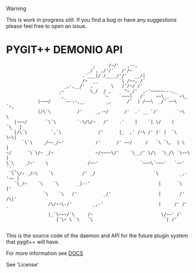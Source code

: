 > [!WARNING]
> This is work in progress still.
> If you find a bug or have any suggestions
> please feel free to open an issue.

# PYGIT++ DEMONIO API

```
                                 ,     /~/'   ,--,
                               _/`, ,/'/'   /'/~
                             .'___|/ /____/'/'   __/|
                             /~  __        `\ /~~, /'
                      _,-,__/'  ,       \   /'/~/ /'
                    .~      `   \_/  / ,     "~_/'  ,-'~~~~~---,_
                    `,               `~    `~~~|   /'    ~~\__   `~\_
            |~~~/     `~---,__        _,      /'  | /~~\  _/' ~~\    `~,
            |/\`\          /'     _,-~/      /'  .' __ `/'       `~\    \
   |~~~/       `\`\        `-\/\/~   /'    .'    |    `| \/    |    `\_  |
   |/\`\         `,`\              /'      |_  ,' /~\ /' |' |  `\     \~\|
      `\`\    _/~~_/~'            /'      /' ~~/     /   `\ `\,  | \   |
~/      `\`\/~ _/~                ~/~~~~\/'    `\__/' \/\  `\_/\ `\~~\ |
\`\    _/~'    \               /~~'                `~~~\`~~~'   `~~'  `'__
 `\`\/~ _/~\    `\           /' _/                      `\        _,-'~~ |
   `\_/~    `\    `\       _|--'                          |      `\     |'
              `\    `\   /'          _/'                  |       /' /\|'
                /\/~~\-/'        _,-'                     |     /' /'  `
                |_`\~~~/`\     /~                          \/~~' /'
                   |`\~ \ `\   `\                           `| /'


```



This is the source code of the daemon and API 
for the future plugin system that pygit++
will have.




For more information see [DOCS]()




See 'License'
